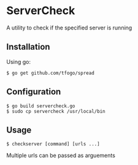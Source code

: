# ServerCheck
A utility to check if the specified server is running


## Installation

Using go:

```
$ go get github.com/tfogo/spread
```

## Configuration


```
$ go build servercheck.go
$ sudo cp servercheck /usr/local/bin
```

## Usage

```
$ checkserver [command] [urls ...]
```

Multiple urls can be passed as arguements